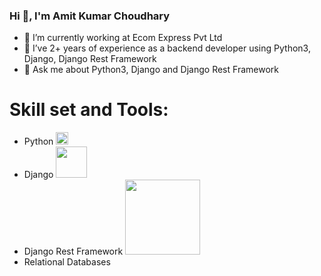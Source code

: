 ### Hi 👋, I'm Amit Kumar Choudhary
 - 🔭 I’m currently working at Ecom Express Pvt Ltd
 - 🌱 I’ve 2+ years of experience as a backend developer using Python3, Django, Django Rest Framework
 -  💬 Ask me about Python3, Django and Django Rest Framework
# Skill set and Tools:
  - Python <img src="https://user-images.githubusercontent.com/45892851/133791249-1985bec7-2de9-4422-a1be-374e2082ff1c.png"  width="20"/>
  - Django <img src="https://user-images.githubusercontent.com/45892851/133791765-9aa1a5f8-a38d-463b-8895-a8dd4433d3df.jpeg" width="50"/>
  - Django Rest Framework <img src="https://user-images.githubusercontent.com/45892851/133791992-cb6c0284-2e9a-4ecc-a9f5-f029b12588fd.png" width="120"/>
  - Relational Databases
